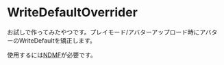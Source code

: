 # WriteDefaultOverrider
お試しで作ってみたやつです。プレイモード/アバターアップロード時にアバターのWriteDefaultを矯正します。

使用するには[NDMF](https://ndmf.nadena.dev/)が必要です。
